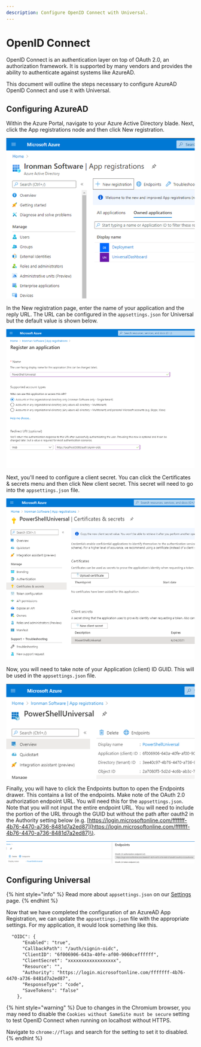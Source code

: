 ```yaml
---
description: Configure OpenID Connect with Universal.
---
```


# OpenID Connect

OpenID Connect is an authentication layer on top of OAuth 2.0, an authorization framework. It is supported by many vendors and provides the ability to authenticate against systems like AzureAD. 

This document will outline the steps necessary to configure AzureAD OpenID Connect and use it with Universal. 

## Configuring AzureAD

Within the Azure Portal, navigate to your Azure Active Directory blade. Next, click the App registrations node and then click New registration.

![](../../.gitbook/assets/image%20%2831%29.png)

In the New registration page, enter the name of your application and the reply URL. The URL can be configured in the `appsettings.json` for Universal but the default value is shown below. 

![](../../.gitbook/assets/image%20%2833%29.png)

Next, you'll need to configure a client secret. You can click the Certificates & secrets menu and then click New client secret. This secret will need to go into the `appsettings.json` file. 

![](../../.gitbook/assets/image%20%2829%29.png)

Now, you will need to take note of your Application \(client\) ID GUID. This will be used in the `appsettings.json` file. 

![](../../.gitbook/assets/image%20%2834%29.png)

Finally, you will have to click the Endpoints button to open the Endpoints drawer. This contains a list of the endpoints. Make note of the OAuth 2.0 authorization endpoint URL. You will need this for the `appsettings.json`. Note that you will not input the entire endpoint URL. You will need to include the portion of the URL through the GUID but without the path after oauth2 in the Authority setting below \(e.g. [https://login.microsoftonline.com/fffffff-4b76-4470-a736-8481d7a2ed87](https://login.microsoftonline.com/fffffff-4b76-4470-a736-8481d7a2ed87)\). 

![](../../.gitbook/assets/image%20%2832%29.png)

## Configuring Universal

{% hint style="info" %}
Read more about `appsettings.json` on our [Settings ](../settings.md)page.
{% endhint %}

Now that we have completed the configuration of an AzureAD App Registration, we can update the `appsettings.json` file with the appropriate settings. For my application, it would look something like this. 

```text
  "OIDC": {
      "Enabled": "true",
      "CallbackPath": "/auth/signin-oidc",
      "ClientID": "6f006906-643a-40fe-af00-9060ceffffff",
      "ClientSecret": "xxxxxxxxxxxxxxxxxx",
      "Resource": "",
      "Authority": "https://login.microsoftonline.com/fffffff-4b76-4470-a736-8481d7a2ed87",
      "ResponseType": "code",
      "SaveTokens": "false"
    },
```

{% hint style="warning" %}
Due to changes in the Chromium browser, you may need to disable the `Cookies without SameSite must be secure` setting to test OpenID Connect when running on localhost without HTTPS. 

Navigate to `chrome://flags` and search for the setting to set it to disabled. 
{% endhint %}


